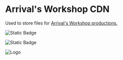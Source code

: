 # Arrival's Workshop CDN

Used to store files for [Arrival's Workshop productions.](https://arrival.studio)

![Static Badge](https://img.shields.io/badge/Public%20OVDR%20Studios%20Repository%20-%20purple)

![Static Badge](https://img.shields.io/badge/-Public%20Arrival%20Workshop%20Repository-red)

![Logo](https://arrival.studio/assets/images/share.jpg)

